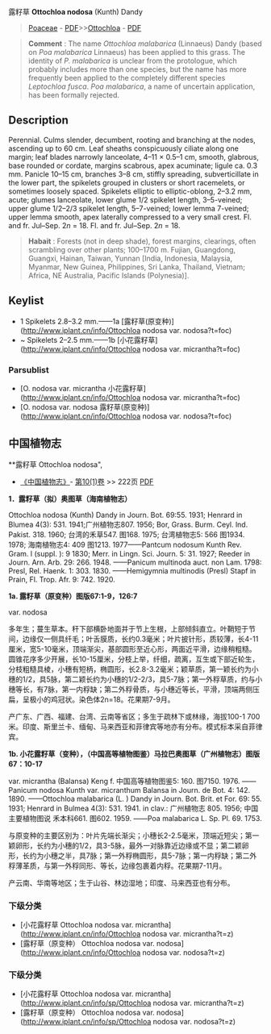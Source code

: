 露籽草 **Ottochloa nodosa** (Kunth) Dandy

> [Poaceae](http://www.iplant.cn/info/Poaceae?t=foc) - [PDF](http://www.iplant.cn/foc/pdf/Poaceae.pdf)>>[Ottochloa](http://www.iplant.cn/info/Ottochloa?t=foc) - [PDF](http://www.iplant.cn/foc/pdf/Ottochloa.pdf)


> **Comment** : 
> The name *Ottochloa malabarica* (Linnaeus) Dandy (based on *Poa malabarica* Linnaeus) has been applied to this grass. The identity of *P. malabarica* is unclear from the protologue, which probably includes more than one species, but the name has more frequently been applied to the completely different species *Leptochloa fusca*. *Poa malabarica*, a name of uncertain application, has been formally rejected.

## Description

Perennial. Culms slender, decumbent, rooting and branching at the nodes, ascending up to 60 cm. Leaf sheaths conspicuously ciliate along one margin; leaf blades narrowly lanceolate, 4–11 × 0.5–1 cm, smooth, glabrous, base rounded or cordate, margins scabrous, apex acuminate; ligule ca. 0.3 mm. Panicle 10–15 cm, branches 3–8 cm, stiffly spreading, subverticillate in the lower part, the spikelets grouped in clusters or short racemelets, or sometimes loosely spaced. Spikelets elliptic to elliptic-oblong, 2–3.2 mm, acute; glumes lanceolate, lower glume 1/2 spikelet length, 3–5-veined; upper glume 1/2–2/3 spikelet length, 5–7-veined; lower lemma 7-veined; upper lemma smooth, apex laterally compressed to a very small crest. Fl. and fr. Jul–Sep. 2*n* = 18. Fl. and fr. Jul–Sep. 2*n* = 18.


> **Habait** : 
> Forests (not in deep shade), forest margins, clearings, often scrambling over other plants; 100–1700 m. Fujian, Guangdong, Guangxi, Hainan, Taiwan, Yunnan [India, Indonesia, Malaysia, Myanmar, New Guinea, Philippines, Sri Lanka, Thailand, Vietnam; Africa, NE Australia, Pacific Islands (Polynesia)].


## Keylist

* 1 Spikelets 2.8–3.2 mm.——1a  [露籽草(原变种)](http://www.iplant.cn/info/Ottochloa nodosa var. nodosa?t=foc)
* ~ Spikelets 2–2.5 mm.——1b  [小花露籽草](http://www.iplant.cn/info/Ottochloa nodosa var. micrantha?t=foc)



### Parsublist

* [O.  nodosa var. micrantha  小花露籽草](http://www.iplant.cn/info/Ottochloa nodosa var. micrantha?t=foc)
* [O.  nodosa var. nodosa  露籽草(原变种)](http://www.iplant.cn/info/Ottochloa nodosa var. nodosa?t=foc)

## 中国植物志



**露籽草 Ottochloa nodosa",


* [《中国植物志》](http://www.iplant.cn/frps)- [第10(1)卷](http://www.iplant.cn/frps/vol/10(1)) >> 222页 [PDF](http://www.iplant.cn/frps/pdf/10(1)/222.pdf)


**1．露籽草（拟）奥图草（海南植物志）**

Ottochloa nodosa (Kunth) Dandy in Journ. Bot. 69:55. 1931; Henrard in Blumea 4(3): 531. 1941;广州植物志807. 1956; Bor, Grass. Burm. Ceyl. lnd. Pakist. 318. 1960; 台湾的禾草547. 图168. 1975; 台湾植物志5: 566 图1934. 1978; 海南植物志4: 409 图1213. 1977——Pantcum nodosum Kunth Rev. Gram. l (suppl. ): 9 1830; Merr. in Lingn. Sci. Journ. 5: 31. 1927; Reeder in Journ. Arn. Arb. 29: 266. 1948. ——Panicum multinoda auct. non Lam. 1798: Presl, Rel. Haenk. 1: 303. 1830. ——Hemigymnia multinodis (Presl) Stapf in Prain, Fl. Trop. Afr. 9: 742. 1920.

**1a. 露籽草（原变种）图版67:1-9，126:7**

var. nodosa

多年生；蔓生草本。秆下部横卧地面并于节上生根，上部倾斜直立。叶鞘短于节间，边缘仅一侧具纤毛；叶舌膜质，长约0.3毫米；叶片披针形，质较薄，长4-11厘米，宽5-10毫米，顶端渐尖，基部圆形至近心形，两面近平滑，边缘稍粗糙。圆锥花序多少开展，长10-15厘米，分枝上举，纤细，疏离，互生或下部近轮生，分枝粗糙具棱，小穗有短柄，椭圆形，长2.8-3.2毫米；颖草质，第一颖长约为小穗的1/2，具5脉，第二颖长约为小穗的1/2-2/3，具5-7脉；第一外稃草质，约与小穗等长，有7脉，第一内稃缺；第二外稃骨质，与小穗近等长，平滑，顶端两侧压扁，呈极小的鸡冠状。染色体2n=18。花果期7-9月。

产广东、广西、福建、台湾、云南等省区；多生于疏林下或林缘，海拔100-1 700米。印度、斯里兰卡、缅甸、马来西亚和菲律宾等地亦有分布。模式标本采自菲律宾。

**1b. 小花露籽草（变种），（中国高等植物图鉴）马拉巴奥图草（广州植物志）图版67：10-17**

var. micrantha (Balansa) Keng f. 中国高等植物图鉴5: 160. 图7150. 1976. ——Panicum nodosa Kunth var. micranthum Balansa in Journ. de Bot. 4: 142. 1890. ——Ottochloa malabarica (L. ) Dandy in Journ. Bot. Brit. et For. 69: 55. 1931; Henrard in Bulmea 4(3): 531. 1941. in clav.: 广州植物志 805. 1956; 中国主要植物图说 禾本科661. 图602. 1959. ——Poa malabarica L. Sp. Pl. 69. 1753.

与原变种的主要区别为：叶片先端长渐尖；小穗长2-2.5毫米，顶端近短尖；第一颖卵形，长约为小穗的1/2，具3-5脉，最外一对脉靠近边缘或不显；第二颖卵形，长约为小穗之半，具7脉；第一外稃椭圆形，具5-7脉；第一内稃缺；第二外稃薄革质，与第一外稃同形、等长，边缘包裹着内稃。花果期7-11月。

产云南、华南等地区；生于山谷、林边湿地；印度、马来西亚也有分布。

### 下级分类
* [小花露籽草  Ottochloa nodosa var. micrantha](http://www.iplant.cn/info/Ottochloa nodosa var. micrantha?t=z)
* [露籽草（原变种）  Ottochloa nodosa var. nodosa](http://www.iplant.cn/info/Ottochloa nodosa var. nodosa?t=z)

### 下级分类
* [小花露籽草  Ottochloa nodosa var. micrantha](http://www.iplant.cn/info/sp/Ottochloa nodosa var. micrantha?t=z)
* [露籽草（原变种）  Ottochloa nodosa var. nodosa](http://www.iplant.cn/info/sp/Ottochloa nodosa var. nodosa?t=z)
